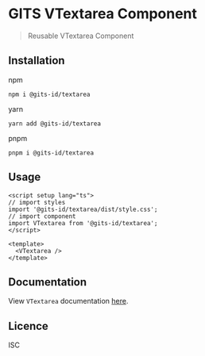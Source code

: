 # GITS VTextarea Component

> Reusable VTextarea Component

## Installation

npm

```
npm i @gits-id/textarea
```

yarn

```
yarn add @gits-id/textarea
```

pnpm

```
pnpm i @gits-id/textarea
```

## Usage

```vue
<script setup lang="ts">
// import styles
import '@gits-id/textarea/dist/style.css';
// import component
import VTextarea from '@gits-id/textarea';
</script>

<template>
  <VTextarea />
</template>
```

## Documentation

View `VTextarea` documentation [here](https://gits-ui.web.app/?path=/story/components-textarea--default).

## Licence

ISC
